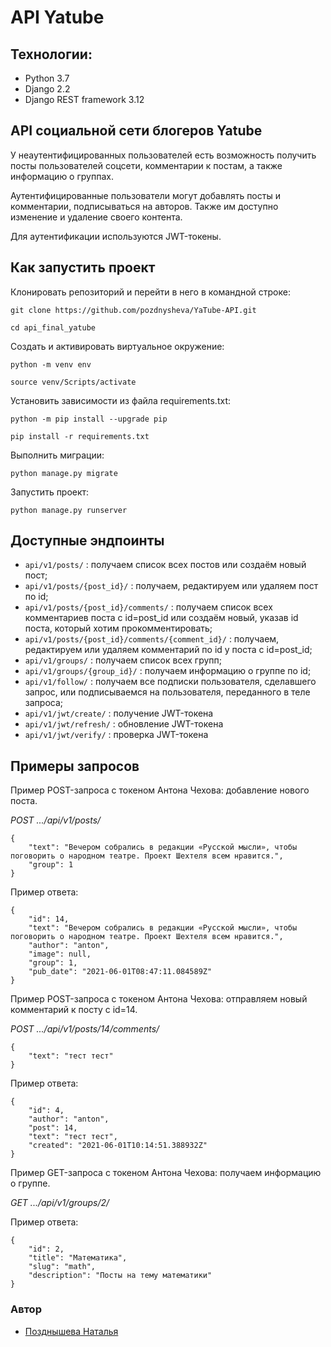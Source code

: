 # API Yatube

## Технологии:
- Python 3.7
- Django 2.2
- Django REST framework 3.12

## API социальной сети блогеров **Yatube**

У неаутентифицированных пользователей есть возможность получить посты пользователей соцсети, комментарии к постам, а также информацию о группах.

Аутентифицированные пользователи могут добавлять посты и комментарии, подписываться на авторов. Также им доступно изменение и удаление своего контента. 

Для аутентификации используются JWT-токены.

## Как запустить проект

Клонировать репозиторий и перейти в него в командной строке:

```
git clone https://github.com/pozdnysheva/YaTube-API.git
```

```
cd api_final_yatube
```

Cоздать и активировать виртуальное окружение:

```
python -m venv env
```

```
source venv/Scripts/activate
```

Установить зависимости из файла requirements.txt:

```
python -m pip install --upgrade pip
```

```
pip install -r requirements.txt
```

Выполнить миграции:

```
python manage.py migrate
```

Запустить проект:

```
python manage.py runserver
```
## Доступные эндпоинты

- `api/v1/posts/` : получаем список всех постов или создаём новый пост;
- `api/v1/posts/{post_id}/` : получаем, редактируем или удаляем пост по id;
- `api/v1/posts/{post_id}/comments/` : получаем список всех комментариев поста с id=post_id или создаём новый, указав id поста, который хотим прокомментировать;
- `api/v1/posts/{post_id}/comments/{comment_id}/` : получаем, редактируем или удаляем комментарий по id у поста с id=post_id;
- `api/v1/groups/` : получаем список всех групп;
- `api/v1/groups/{group_id}/` : получаем информацию о группе по id;
- `api/v1/follow/` : получаем все подписки пользователя, сделавшего запрос, или подписываемся на пользователя, переданного в теле запроса;
- `api/v1/jwt/create/` : получение JWT-токена
- `api/v1/jwt/refresh/` : обновление JWT-токена
- `api/v1/jwt/verify/` : проверка JWT-токена

## Примеры запросов
Пример POST-запроса с токеном Антона Чехова: добавление нового поста.

_POST .../api/v1/posts/_
```
{
    "text": "Вечером собрались в редакции «Русской мысли», чтобы поговорить о народном театре. Проект Шехтеля всем нравится.",
    "group": 1
}
```
Пример ответа:
```
{
    "id": 14,
    "text": "Вечером собрались в редакции «Русской мысли», чтобы поговорить о народном театре. Проект Шехтеля всем нравится.",
    "author": "anton",
    "image": null,
    "group": 1,
    "pub_date": "2021-06-01T08:47:11.084589Z"
} 
```
Пример POST-запроса с токеном Антона Чехова: отправляем новый комментарий к посту с id=14.

_POST .../api/v1/posts/14/comments/_
```
{
    "text": "тест тест"
} 
```
Пример ответа:
```
{
    "id": 4,
    "author": "anton",
    "post": 14,
    "text": "тест тест",
    "created": "2021-06-01T10:14:51.388932Z"
} 
```
Пример GET-запроса с токеном Антона Чехова: получаем информацию о группе.

_GET .../api/v1/groups/2/_

Пример ответа:
```
{
    "id": 2,
    "title": "Математика",
    "slug": "math",
    "description": "Посты на тему математики"
} 
```
### Автор
- [Позднышева Наталья](https://github.com/pozdnysheva "Github page")
